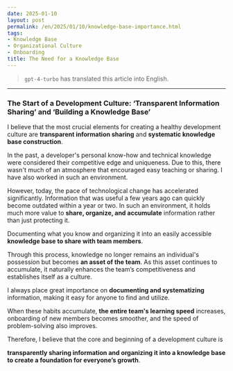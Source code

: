 ```yaml
---
date: 2025-01-10
layout: post
permalink: /en/2025/01/10/knowledge-base-importance.html
tags:
- Knowledge Base
- Organizational Culture
- Onboarding
title: The Need for a Knowledge Base
---
```

> `gpt-4-turbo` has translated this article into English.
---

### The Start of a Development Culture: ‘Transparent Information Sharing’ and ‘Building a Knowledge Base’

I believe that the most crucial elements for creating a healthy development culture are **transparent information sharing** and **systematic knowledge base construction**.

In the past, a developer's personal know-how and technical knowledge were considered their competitive edge and uniqueness. Due to this, there wasn't much of an atmosphere that encouraged easy teaching or sharing. I have also worked in such an environment.

However, today, the pace of technological change has accelerated significantly. Information that was useful a few years ago can quickly become outdated within a year or two. In such an environment, it holds much more value to **share, organize, and accumulate** information rather than just protecting it.

Documenting what you know and organizing it into an easily accessible **knowledge base to share with team members**.

Through this process, knowledge no longer remains an individual's possession but becomes **an asset of the team**. As this asset continues to accumulate, it naturally enhances the team’s competitiveness and establishes itself as a culture.

I always place great importance on **documenting and systematizing** information, making it easy for anyone to find and utilize.

When these habits accumulate, **the entire team's learning speed** increases, onboarding of new members becomes smoother, and the speed of problem-solving also improves.

Therefore, I believe that the core and beginning of a development culture is

**transparently sharing information and organizing it into a knowledge base to create a foundation for everyone’s growth**.